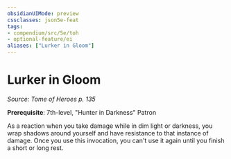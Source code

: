 ```yaml
---
obsidianUIMode: preview
cssclasses: json5e-feat
tags:
- compendium/src/5e/toh
- optional-feature/ei
aliases: ["Lurker in Gloom"]
---
```

# Lurker in Gloom
*Source: Tome of Heroes p. 135*  

**Prerequisite**: 7th-level, "Hunter in Darkness" Patron

As a reaction when you take damage while in dim light or darkness, you wrap shadows around yourself and have resistance to that instance of damage. Once you use this invocation, you can't use it again until you finish a short or long rest.